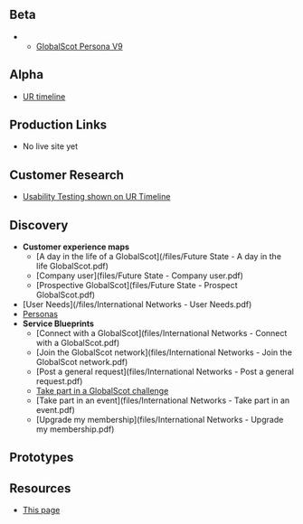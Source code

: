 ## Beta

-   - [GlobalScot Persona V9](files/Persona_IN_v9.pdf)

## Alpha
 - [UR timeline](timeline)

## Production Links
- No live site yet

## Customer Research
- [Usability Testing shown on UR Timeline](timeline)


## Discovery
- **Customer experience maps**
   - [A day in the life of a GlobalScot](/files/Future State - A day in the life GlobalScot.pdf)
   - [Company user](files/Future State - Company user.pdf)
   - [Prospective GlobalScot](files/Future State - Prospect GlobalScot.pdf)
- [User Needs](/files/International Networks - User Needs.pdf)
- [Personas](/files/Scotland_PLC_Personas.pdf)
- **Service Blueprints**
  - [Connect with a GlobalScot](files/International Networks - Connect with a GlobalScot.pdf)
  - [Join the GlobalScot network](files/International Networks - Join the GlobalScot network.pdf)
  - [Post a general request](files/International Networks - Post a general request.pdf)
  - [Take part in a GlobalScot challenge](files/InternationalNetworks-TakePart.pdf)
  - [Take part in an event](files/International Networks - Take part in an event.pdf)
  - [Upgrade my membership](files/International Networks - Upgrade my membership.pdf)  


## Prototypes

## Resources
- [This page](https://scotentsd.github.io/international/)





